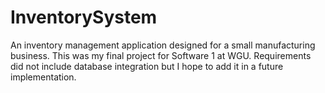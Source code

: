 # InventorySystem
An inventory management application designed for a small manufacturing business. 
This was my final project for Software 1 at WGU. Requirements did not include database integration but I hope to 
add it in a future implementation. 
